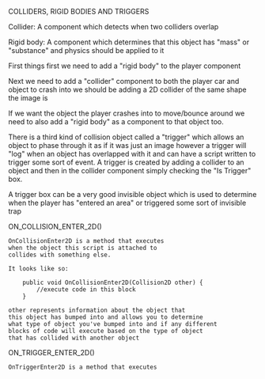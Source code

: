 COLLIDERS, RIGID BODIES AND TRIGGERS

Collider: A component which detects when two colliders overlap

Rigid body: A component which determines that this object has
"mass" or "substance" and physics should be applied to it

First things first we need to add a "rigid body" to the player
component

Next we need to add a "collider" component to both
the player car and object to crash into we should be adding a 
2D collider of the same shape the image is


If we want the object the player crashes into to move/bounce around we need to also add a "rigid body" as a component to 
that object too.

There is a third kind of collision object called a "trigger" 
which allows an object to phase through it as if it was just an 
image however a trigger will "log" when an object has 
overlapped with it and can have a script written to trigger 
some sort of event. A trigger is created by adding a collider 
to an object and then in the collider component simply checking 
the "Is Trigger" box.

A trigger box can be a very good invisible object which is
used to determine when the player has "entered an area" or
triggered some sort of invisible trap


ON_COLLISION_ENTER_2D()

    OnCollisionEnter2D is a method that executes
    when the object this script is attached to
    collides with something else.

    It looks like so:

        public void OnCollisionEnter2D(Collision2D other) {
            //execute code in this block
        }

    other represents information about the object that 
    this object has bumped into and allows you to determine
    what type of object you've bumped into and if any different
    blocks of code will execute based on the type of object
    that has collided with another object

ON_TRIGGER_ENTER_2D()

    OnTriggerEnter2D is a method that executes